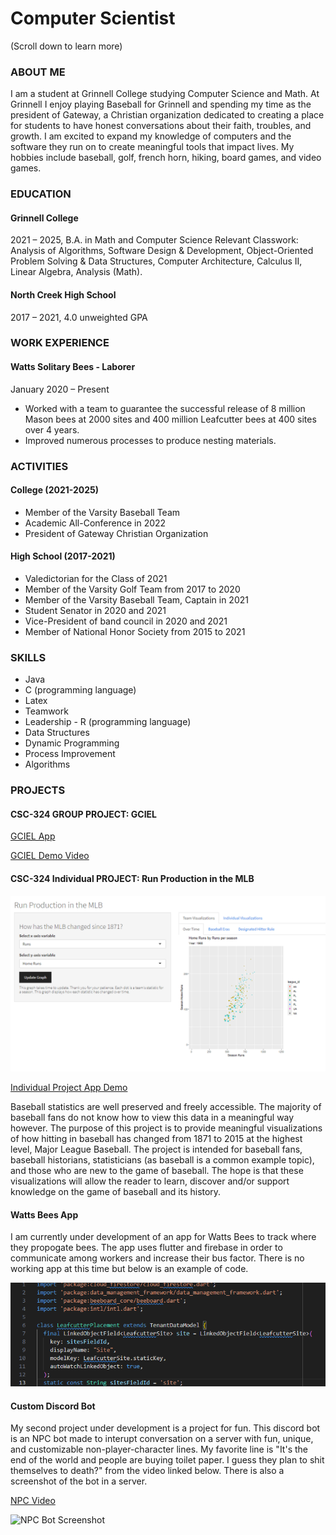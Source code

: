 # Computer Scientist

(Scroll down to learn more)

### ABOUT ME

I am a student at Grinnell College studying Computer Science and Math. At Grinnell I enjoy playing Baseball for Grinnell and spending my time as the president of Gateway, a Christian organization dedicated to creating a place for students to have honest conversations about their faith, troubles, and growth. I am excited to expand my knowledge of computers and the software they run on to create meaningful tools that impact lives.
My hobbies include baseball, golf, french horn, hiking, board games, and video games.

### EDUCATION

#### Grinnell College
2021 – 2025,
B.A. in Math and Computer Science
Relevant Classwork: Analysis of Algorithms, Software Design & Development, Object-Oriented Problem Solving & Data Structures, Computer Architecture, Calculus II, Linear Algebra, Analysis (Math). 

#### North Creek High School
2017 – 2021,
4.0 unweighted GPA 

### WORK EXPERIENCE
#### Watts Solitary Bees - Laborer
January 2020 – Present
-	Worked with a team to guarantee the successful release of 8 million Mason bees at 2000 sites and 400 million Leafcutter bees at 400 sites over 4 years. 
-	Improved numerous processes to produce nesting materials.

### ACTIVITIES
#### College (2021-2025)
-	Member of the Varsity Baseball Team
-	Academic All-Conference in 2022
-	President of Gateway Christian Organization

#### High School (2017-2021)
-	Valedictorian for the Class of 2021
-	Member of the Varsity Golf Team from 2017 to 2020
-	Member of the Varsity Baseball Team, Captain in 2021
-	Student Senator in 2020 and 2021
-	Vice-President of band council in 2020 and 2021
-	Member of National Honor Society from 2015 to 2021
  
### SKILLS
-	Java
-	C (programming language)
-	Latex
-	Teamwork
-	Leadership	-	R (programming language)
-	Data Structures
-	Dynamic Programming
-	Process Improvement
-	Algorithms

### PROJECTS

#### CSC-324 GROUP PROJECT: GCIEL 
[GCIEL App](https://synkronizing.shinyapps.io/ShipAssessment/)

[GCIEL Demo Video](https://youtu.be/UH-14nsi-n8)

#### CSC-324 Individual PROJECT: Run Production in the MLB 

![Individual Project App Image](/assets/img/individualProjectScreenshot.png)

[Individual Project App Demo]([https://github.com/kwatts11/CSC324-IndividualProject](https://youtu.be/VbJMVXO_oKQ))

Baseball statistics are well preserved and freely accessible. The majority of baseball fans do not know how to view this data in a meaningful way however. The purpose of this project is to provide meaningful visualizations of how hitting in baseball has changed from 1871 to 2015 at the highest level, Major League Baseball. The project is intended for baseball fans, baseball historians, statisticians (as baseball is a common example topic), and those who are new to the game of baseball. The hope is that these visualizations will allow the reader to learn, discover and/or support knowledge on the game of baseball and its history.

#### Watts Bees App

I am currently under development of an app for Watts Bees to track where they propogate bees. The app uses flutter and firebase in order to communicate among workers and increase their bus factor. There is no working app at this time but below is an example of code.

![Bee App Image](/assets/img/beeApp.png)

#### Custom Discord Bot

My second project under development is a project for fun. This discord bot is an NPC bot made to interupt conversation on a server with fun, unique, and customizable non-player-character lines. My favorite line is "It's the end of the world and people are buying toilet paper. I guess they plan to shit themselves to death?" from the video linked below. There is also a screenshot of the bot in a server. 

[NPC Video](https://www.youtube.com/watch?v=ywgol0VjpfE)

![NPC Bot Screenshot](NPCScreenshot.png)
